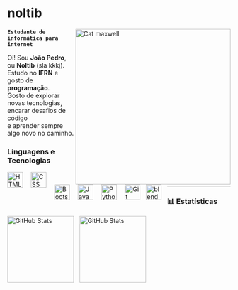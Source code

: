 # noltib

 <img src="https://i.pinimg.com/originals/30/c2/10/30c210344bbbcde4d5542c02a0cb908b.gif" alt="Cat maxwell" width="350px" align="right">
 
**`Estudante de informática para internet`**

<p width="500px">Oi! Sou <strong>João Pedro</strong>, ou <strong>Noltib</strong> (sla kkkj).<br>
Estudo no <strong>IFRN</strong> e gosto de <strong>programação</strong>.<br>
Gosto de explorar novas tecnologias, encarar desafios de código<br>
e aprender sempre algo novo no caminho.</p>

### Linguagens e Tecnologias

<img 
    align="left" 
    alt="HTML"
    title="HTML" 
    width="35px" 
    style="padding-right: 15px;" 
    src="https://cdn.jsdelivr.net/gh/devicons/devicon@latest/icons/html5/html5-original.svg" 
/>
<img 
    align="left" 
    alt="CSS" 
    title="CSS"
    width="35px" 
    style="padding-right: 15px;" 
    src="https://cdn.jsdelivr.net/gh/devicons/devicon@latest/icons/css3/css3-original.svg" 
/>
<img 
    align="left" 
    alt="Bootstrap" 
    title="Bootstrap"
    width="35px" 
    style="padding-right: 15px;" 
    src="https://cdn.jsdelivr.net/gh/devicons/devicon@latest/icons/bootstrap/bootstrap-original.svg"
/>
<img 
    align="left" 
    alt="JavaScript" 
    title="JavaScript"
    width="35px" 
    style="padding-right: 15px;" 
    src="https://cdn.jsdelivr.net/gh/devicons/devicon@latest/icons/javascript/javascript-original.svg" 
/>

<img 
    align="left" 
    alt="Python" 
    title="Python"
    width="35px" 
    style="padding-right: 15px;" 
    src="https://cdn.jsdelivr.net/gh/devicons/devicon@latest/icons/python/python-original.svg" 
/>

<img 
    align="left" 
    alt="Git" 
    title="Git"
    width="35px" 
    style="padding-right: 10px;" 
    src="https://cdn.jsdelivr.net/gh/devicons/devicon@latest/icons/git/git-original.svg" 
/>

<img 
    align="left" 
    alt="blender" 
    title="blender"
    width="35px" 
    style="padding-right: 10px;" 
    src="https://cdn.jsdelivr.net/gh/devicons/devicon@latest/icons/blender/blender-original.svg" 
/>
          
<br/>

---

### 📊 Estatísticas

<p>
  <img 
    align="left" 
    alt="GitHub Stats" 
    height="150" 
    style="padding-right: 10px;" 
    src="https://github-readme-stats.vercel.app/api?username=noltib&show_icons=true&theme=dark&include_all_commits=true&locale=pt-br&icon_color=b176f5&bg_color=17131c&ring_color=b176f5" 
  />

<img 
      align="left" 
      alt="GitHub Stats" 
      height="150" 
      src="https://github-readme-stats.vercel.app/api/top-langs/?username=noltib&theme=dark&layout=compact&custom_title=Tecnologias&langs_count=9&bg_color=17131c" 
  />

</p>
